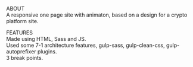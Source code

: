 ABOUT  
A responsive one page site with animaton, based on a design for a crypto platform site.

FEATURES  
Made using HTML, Sass and JS.  
Used some 7-1 architecture features, gulp-sass, gulp-clean-css, gulp-autoprefixer plugins.  
3 break points.  